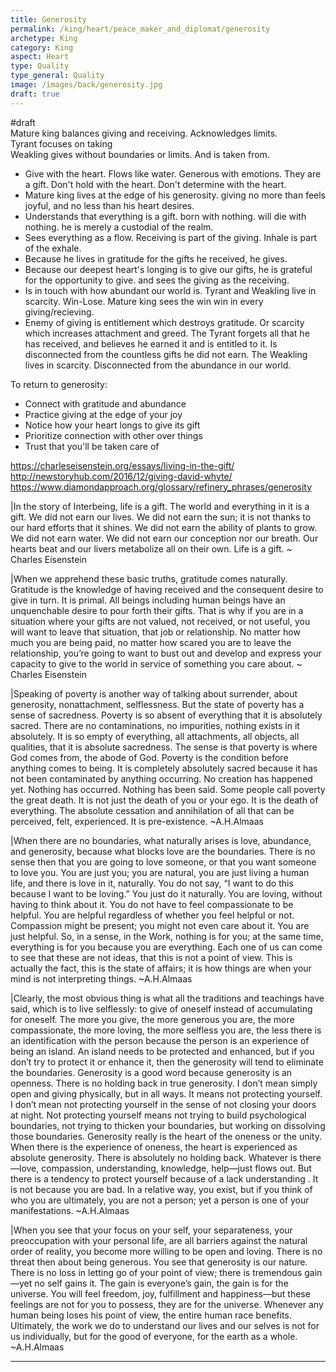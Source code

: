 ```yaml
---
title: Generosity
permalink: /king/heart/peace_maker_and_diplomat/generosity
archetype: King
category: King
aspect: Heart
type: Quality
type_general: Quality
image: /images/back/generosity.jpg
draft: true
---
```

#draft   
Mature king balances giving and receiving. Acknowledges limits.   
Tyrant focuses on taking  
Weakling gives without boundaries or limits. And is taken from.  
  
- Give with the heart. Flows like water. Generous with emotions. They are a gift. Don't hold with the heart. Don't determine with the heart.    
- Mature king lives at the edge of his generosity. giving no more than feels joyful, and no less than his heart desires.   
- Understands that everything is a gift. born with nothing. will die with nothing. he is merely a custodial of the realm.   
- Sees everything as a flow. Receiving is part of the giving. Inhale is part of the exhale.   
- Because he lives in gratitude for the gifts he received, he gives.   
- Because our deepest heart's longing is to give our gifts, he is grateful for the opportunity to give. and sees the giving as the receiving.   
- Is in touch with how abundant our world is. Tyrant and Weakling live in scarcity. Win-Lose. Mature king sees the win win in every giving/recieving.   
- Enemy of giving is entitlement which destroys gratitude. Or scarcity which increases attachment and greed. The Tyrant forgets all that he has received, and believes he earned it and is entitled to it. Is disconnected from the countless gifts he did not earn. The Weakling lives in scarcity. Disconnected from the abundance in our world.   
  
To return to generosity:  
- Connect with gratitude and abundance  
- Practice giving at the edge of your joy  
- Notice how your heart longs to give its gift  
- Prioritize connection with other over things  
- Trust that you'll be taken care of  
  
https://charleseisenstein.org/essays/living-in-the-gift/  
http://newstoryhub.com/2016/12/giving-david-whyte/  
https://www.diamondapproach.org/glossary/refinery_phrases/generosity  
  
|In the story of Interbeing, life is a gift. The world and everything in it is a gift. We did not earn our lives. We did not earn the sun; it is not thanks to our hard efforts that it shines. We did not earn the ability of plants to grow. We did not earn water. We did not earn our conception nor our breath. Our hearts beat and our livers metabolize all on their own. Life is a gift. ~ Charles Eisenstein  
  
|When we apprehend these basic truths, gratitude comes naturally. Gratitude is the knowledge of having received and the consequent desire to give in turn. It is primal. All beings including human beings have an unquenchable desire to pour forth their gifts. That is why if you are in a situation where your gifts are not valued, not received, or not useful, you will want to leave that situation, that job or relationship. No matter how much you are being paid, no matter how scared you are to leave the relationship, you’re going to want to bust out and develop and express your capacity to give to the world in service of something you care about. ~ Charles Eisenstein  
  
|Speaking of poverty is another way of talking about surrender, about generosity, nonattachment, selflessness. But the state of poverty has a sense of sacredness. Poverty is so absent of everything that it is absolutely sacred. There are no contaminations, no impurities, nothing exists in it absolutely. It is so empty of everything, all attachments, all objects, all qualities, that it is absolute sacredness. The sense is that poverty is where God comes from, the abode of God. Poverty is the condition before anything comes to being. It is completely absolutely sacred because it has not been contaminated by anything occurring. No creation has happened yet. Nothing has occurred. Nothing has been said. Some people call poverty the great death. It is not just the death of you or your ego. It is the death of everything. The absolute cessation and annihilation of all that can be perceived, felt, experienced. It is pre-existence. ~A.H.Almaas  
  
|When there are no boundaries, what naturally arises is love, abundance, and generosity, because what blocks love are the boundaries. There is no sense then that you are going to love someone, or that you want someone to love you. You are just you; you are natural, you are just living a human life, and there is love in it, naturally. You do not say, “I want to do this because I want to be loving.” You just do it naturally. You are loving, without having to think about it. You do not have to feel compassionate to be helpful. You are helpful regardless of whether you feel helpful or not. Compassion might be present; you might not even care about it. You are just helpful. So, in a sense, in the Work, nothing is for you; at the same time, everything is for you because you are everything. Each one of us can come to see that these are not ideas, that this is not a point of view. This is actually the fact, this is the state of affairs; it is how things are when your mind is not interpreting things. ~A.H.Almaas  
  
|Clearly, the most obvious thing is what all the traditions and teachings have said, which is to live selflessly: to give of oneself instead of accumulating for oneself. The more you give, the more generous you are, the more compassionate, the more loving, the more selfless you are, the less there is an identification with the person because the person is an experience of being an island. An island needs to be protected and enhanced, but if you don’t try to protect it or enhance it, then the generosity will tend to eliminate the boundaries. Generosity is a good word because generosity is an openness. There is no holding back in true generosity. I don’t mean simply open and giving physically, but in all ways. It means not protecting yourself. I don’t mean not protecting yourself in the sense of not closing your doors at night. Not protecting yourself means not trying to build psychological boundaries, not trying to thicken your boundaries, but working on dissolving those boundaries. Generosity really is the heart of the oneness or the unity. When there is the experience of oneness, the heart is experienced as absolute generosity. There is absolutely no holding back. Whatever is there—love, compassion, understanding, knowledge, help—just flows out. But there is a tendency to protect yourself because of a lack understanding . It is not because you are bad. In a relative way, you exist, but if you think of who you are ultimately, you are not a person; yet a person is one of your manifestations. ~A.H.Almaas  
  
|When you see that your focus on your self, your separateness, your preoccupation with your personal life, are all barriers against the natural order of reality, you become more willing to be open and loving. There is no threat then about being generous. You see that generosity is our nature. There is no loss in letting go of your point of view; there is tremendous gain—yet no self gains it. The gain is everyone’s gain, the gain is for the universe. You will feel freedom, joy, fulfillment and happiness—but these feelings are not for you to possess, they are for the universe. Whenever any human being loses his point of view, the entire human race benefits. Ultimately, the work we do to understand our lives and our selves is not for us individually, but for the good of everyone, for the earth as a whole. ~A.H.Almaas  
  
  

---
